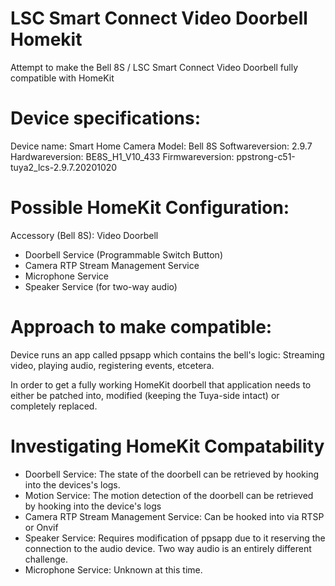 # LSC Smart Connect Video Doorbell Homekit
Attempt to make the Bell 8S / LSC Smart Connect Video Doorbell fully compatible with HomeKit

# Device specifications:
Device name: Smart Home Camera
Model: Bell 8S
Softwareversion: 2.9.7
Hardwareversion: BE8S_H1_V10_433
Firmwareversion: ppstrong-c51-tuya2_lcs-2.9.7.20201020

# Possible HomeKit Configuration:
Accessory (Bell 8S): Video Doorbell
- Doorbell Service (Programmable Switch Button)
- Camera RTP Stream Management Service
- Microphone Service
- Speaker Service (for two-way audio)

# Approach to make compatible:
Device runs an app called ppsapp which contains the bell's logic: Streaming video, playing audio, registering events, etcetera.

In order to get a fully working HomeKit doorbell that application needs to either be patched into, modified (keeping the Tuya-side intact) or completely replaced.

# Investigating HomeKit Compatability
- Doorbell Service: The state of the doorbell can be retrieved by hooking into the devices's logs.
- Motion Service: The motion detection of the doorbell can be retrieved by hooking into the device's logs
- Camera RTP Stream Management Service: Can be hooked into via RTSP or Onvif
- Speaker Service: Requires modification of ppsapp due to it reserving the connection to the audio device. Two way audio is an entirely different challenge.
- Microphone Service: Unknown at this time.

